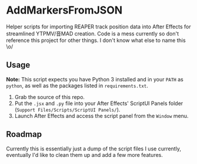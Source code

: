 # AddMarkersFromJSON

Helper scripts for importing REAPER track position data into After Effects for streamlined YTPMV/音MAD creation. Code is a mess currently so don't reference this project for other things. I don't know what else to name this \o/

## Usage

**Note:** This script expects you have Python 3 installed and in your `PATH` as `python`, as well as the packages listed in `requirements.txt`.

1. Grab the source of this repo.
2. Put the `.jsx` and `.py` file into your After Effects' ScriptUI Panels folder (`Support Files/Scripts/ScriptUI Panels/`).
3. Launch After Effects and access the script panel from the `Window` menu.

## Roadmap

Currently this is essentially just a dump of the script files I use currently, eventually I'd like to clean them up and add a few more features.